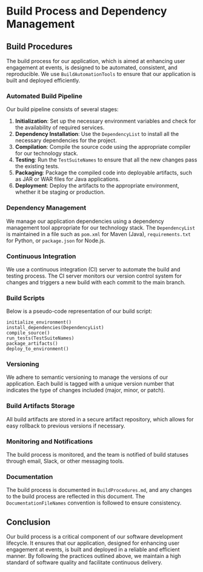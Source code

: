 # Build Process and Dependency Management

## Build Procedures

The build process for our application, which is aimed at enhancing user engagement at events, is designed to be automated, consistent, and reproducible. We use `BuildAutomationTools` to ensure that our application is built and deployed efficiently.

### Automated Build Pipeline

Our build pipeline consists of several stages:

1. **Initialization**: Set up the necessary environment variables and check for the availability of required services.
2. **Dependency Installation**: Use the `DependencyList` to install all the necessary dependencies for the project.
3. **Compilation**: Compile the source code using the appropriate compiler for our technology stack.
4. **Testing**: Run the `TestSuiteNames` to ensure that all the new changes pass the existing tests.
5. **Packaging**: Package the compiled code into deployable artifacts, such as JAR or WAR files for Java applications.
6. **Deployment**: Deploy the artifacts to the appropriate environment, whether it be staging or production.

### Dependency Management

We manage our application dependencies using a dependency management tool appropriate for our technology stack. The `DependencyList` is maintained in a file such as `pom.xml` for Maven (Java), `requirements.txt` for Python, or `package.json` for Node.js.

### Continuous Integration

We use a continuous integration (CI) server to automate the build and testing process. The CI server monitors our version control system for changes and triggers a new build with each commit to the main branch.

### Build Scripts

Below is a pseudo-code representation of our build script:

```plaintext
initialize_environment()
install_dependencies(DependencyList)
compile_source()
run_tests(TestSuiteNames)
package_artifacts()
deploy_to_environment()
```

### Versioning

We adhere to semantic versioning to manage the versions of our application. Each build is tagged with a unique version number that indicates the type of changes included (major, minor, or patch).

### Build Artifacts Storage

All build artifacts are stored in a secure artifact repository, which allows for easy rollback to previous versions if necessary.

### Monitoring and Notifications

The build process is monitored, and the team is notified of build statuses through email, Slack, or other messaging tools.

### Documentation

The build process is documented in `BuildProcedures.md`, and any changes to the build process are reflected in this document. The `DocumentationFileNames` convention is followed to ensure consistency.

## Conclusion

Our build process is a critical component of our software development lifecycle. It ensures that our application, designed for enhancing user engagement at events, is built and deployed in a reliable and efficient manner. By following the practices outlined above, we maintain a high standard of software quality and facilitate continuous delivery.